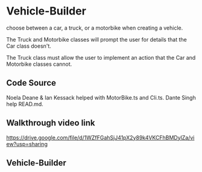 # Vehicle-Builder

choose between a car, a truck, or a motorbike when creating a vehicle.

The Truck and Motorbike classes will prompt the user for details that the Car class doesn't.

The Truck class must allow the user to implement an action that the Car and Motorbike classes cannot.

## Code Source

Noela Deane & Ian Kessack helped with MotorBike.ts and Cli.ts. Dante Singh help READ.md.

## Walkthrough video link

https://drive.google.com/file/d/1WZfFGahSjJ41pX2y89k4VKCFhBMDylZa/view?usp=sharing

## Vehicle-Builder

